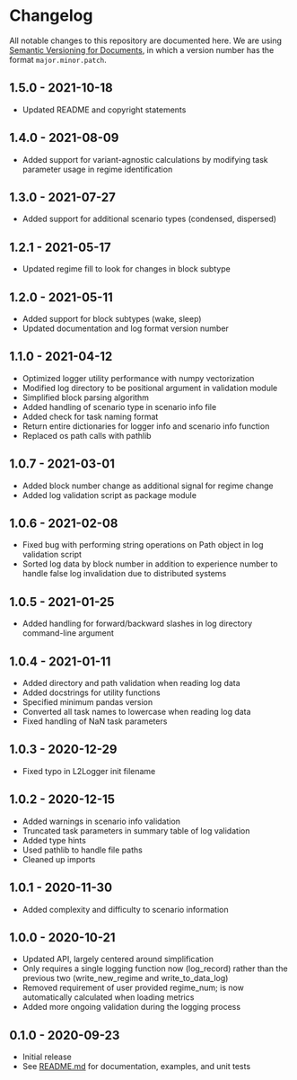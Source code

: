 # Changelog

All notable changes to this repository are documented here. We are using [Semantic Versioning for Documents](https://semverdoc.org/), in which a version number has the format `major.minor.patch`.

## 1.5.0 - 2021-10-18

- Updated README and copyright statements

## 1.4.0 - 2021-08-09

- Added support for variant-agnostic calculations by modifying task parameter usage in regime identification

## 1.3.0 - 2021-07-27

- Added support for additional scenario types (condensed, dispersed)

## 1.2.1 - 2021-05-17

- Updated regime fill to look for changes in block subtype

## 1.2.0 - 2021-05-11

- Added support for block subtypes (wake, sleep)
- Updated documentation and log format version number

## 1.1.0 - 2021-04-12

- Optimized logger utility performance with numpy vectorization
- Modified log directory to be positional argument in validation module
- Simplified block parsing algorithm
- Added handling of scenario type in scenario info file
- Added check for task naming format
- Return entire dictionaries for logger info and scenario info function
- Replaced os path calls with pathlib

## 1.0.7 - 2021-03-01

- Added block number change as additional signal for regime change
- Added log validation script as package module

## 1.0.6 - 2021-02-08

- Fixed bug with performing string operations on Path object in log validation script
- Sorted log data by block number in addition to experience number to handle false  log invalidation due to distributed systems

## 1.0.5 - 2021-01-25

- Added handling for forward/backward slashes in log directory command-line argument

## 1.0.4 - 2021-01-11

- Added directory and path validation when reading log data
- Added docstrings for utility functions
- Specified minimum pandas version
- Converted all task names to lowercase when reading log data
- Fixed handling of NaN task parameters

## 1.0.3 - 2020-12-29

- Fixed typo in L2Logger init filename

## 1.0.2 - 2020-12-15

- Added warnings in scenario info validation
- Truncated task parameters in summary table of log validation
- Added type hints
- Used pathlib to handle file paths
- Cleaned up imports

## 1.0.1 - 2020-11-30

- Added complexity and difficulty to scenario information

## 1.0.0 - 2020-10-21

- Updated API, largely centered around simplification
- Only requires a single logging function now (log_record) rather than the
  previous two (write_new_regime and write_to_data_log)
- Removed requirement of user provided regime_num; is now automatically
  calculated when loading metrics
- Added more ongoing validation during the logging process

## 0.1.0 - 2020-09-23

- Initial release
- See [README.md](./README.md) for documentation, examples, and unit tests
